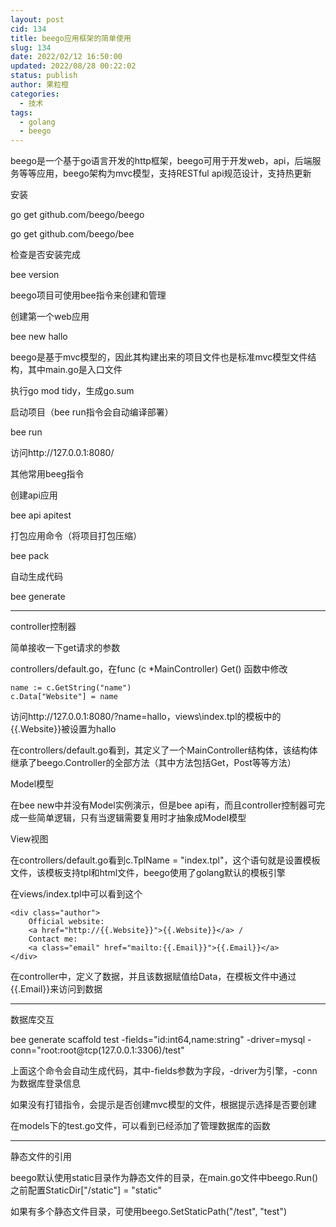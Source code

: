 ```yaml
---
layout: post
cid: 134
title: beego应用框架的简单使用
slug: 134
date: 2022/02/12 16:50:00
updated: 2022/08/28 00:22:02
status: publish
author: 果粒橙
categories: 
  - 技术
tags: 
  - golang
  - beego
---
```



beego是一个基于go语言开发的http框架，beego可用于开发web，api，后端服务等等应用，beego架构为mvc模型，支持RESTful api规范设计，支持热更新


安装

go get github.com/beego/beego

go get github.com/beego/bee

检查是否安装完成

bee version


beego项目可使用bee指令来创建和管理

创建第一个web应用

bee new hallo

beego是基于mvc模型的，因此其构建出来的项目文件也是标准mvc模型文件结构，其中main.go是入口文件

执行go mod tidy，生成go.sum


启动项目（bee run指令会自动编译部署）

bee run

访问http://127.0.0.1:8080/

其他常用beeg指令

创建api应用

bee api apitest


打包应用命令（将项目打包压缩）

bee pack

自动生成代码

bee generate



---

controller控制器


简单接收一下get请求的参数

controllers/default.go，在func (c *MainController) Get() 函数中修改

    name := c.GetString("name")
    c.Data["Website"] = name


访问http://127.0.0.1:8080/?name=hallo，views\index.tpl的模板中的{{.Website}}被设置为hallo

在controllers/default.go看到，其定义了一个MainController结构体，该结构体继承了beego.Controller的全部方法（其中方法包括Get，Post等等方法）


Model模型

在bee new中并没有Model实例演示，但是bee api有，而且controller控制器可完成一些简单逻辑，只有当逻辑需要复用时才抽象成Model模型



View视图

在controllers/default.go看到c.TplName = "index.tpl"，这个语句就是设置模板文件，该模板支持tpl和html文件，beego使用了golang默认的模板引擎


在views/index.tpl中可以看到这个


    <div class="author">
        Official website:
        <a href="http://{{.Website}}">{{.Website}}</a> /
        Contact me:
        <a class="email" href="mailto:{{.Email}}">{{.Email}}</a>
    </div>

在controller中，定义了数据，并且该数据赋值给Data，在模板文件中通过{{.Email}}来访问到数据


---


数据库交互


bee generate scaffold test -fields="id:int64,name:string" -driver=mysql -conn="root:root@tcp(127.0.0.1:3306)/test"


上面这个命令会自动生成代码，其中-fields参数为字段，-driver为引擎，-conn为数据库登录信息


如果没有打错指令，会提示是否创建mvc模型的文件，根据提示选择是否要创建


在models下的test.go文件，可以看到已经添加了管理数据库的函数


---



静态文件的引用

beego默认使用static目录作为静态文件的目录，在main.go文件中beego.Run()之前配置StaticDir["/static"] = "static"


如果有多个静态文件目录，可使用beego.SetStaticPath("/test", "test")












